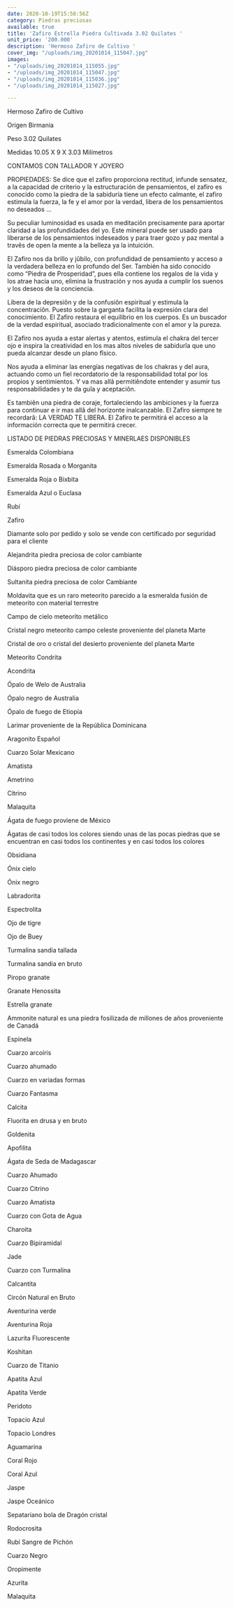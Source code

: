 ```yaml
---
date: 2020-10-19T15:58:56Z
category: Piedras preciosas
available: true
title: 'Zafiro Estrella Piedra Cultivada 3.02 Quilates '
unit_price: '200.000'
description: 'Hermoso Zafiro de Cultivo '
cover_img: "/uploads/img_20201014_115047.jpg"
images:
- "/uploads/img_20201014_115055.jpg"
- "/uploads/img_20201014_115047.jpg"
- "/uploads/img_20201014_115036.jpg"
- "/uploads/img_20201014_115027.jpg"

---
```

Hermoso Zafiro de Cultivo

Origen Birmania

Peso 3.02 Quilates

Medidas 10.05 X 9 X 3.03 Milímetros

CONTAMOS CON TALLADOR Y JOYERO

PROPIEDADES: Se dice que el zafiro proporciona rectitud, infunde sensatez, a la capacidad de criterio y la estructuración de pensamientos, el zafiro es conocido como la piedra de la sabiduría tiene un efecto calmante, el zafiro estimula la fuerza, la fe y el amor por la verdad, libera de los pensamientos no deseados ...

Su peculiar luminosidad es usada en meditaciôn precisamente para aportar claridad a las profundidades del yo. Este mineral puede ser usado para liberarse de los pensamientos indeseados y para traer gozo y paz mental a travês de open la mente a la belleza ya la intuición.

El Zafiro nos da brillo y jûbilo, con profundidad de pensamiento y acceso a la verdadera belleza en lo profundo del Ser. También ha sido conocido como “Piedra de Prosperidad”, pues ella contiene los regalos de la vida y los atrae hacia uno, elimina la frustración y nos ayuda a cumplir los suenos y los deseos de la conciencia.

Libera de la depresiôn y de la confusiôn espiritual y estimula la concentraciôn. Puesto sobre la garganta facilita la expresión clara del conocimiento. El Zafiro restaura el equilibrio en los cuerpos. Es un buscador de la verdad espiritual, asociado tradicionalmente con el amor y la pureza.

El Zafiro nos ayuda a estar alertas y atentos, estimula el chakra del tercer ojo e inspira la creatividad en los mas altos niveles de sabidurîa que uno pueda alcanzar desde un plano fîsico.

Nos ayuda a eliminar las energías negativas de los chakras y del aura, actuando como un fiel recordatorio de la responsabilidad total por los propios y sentimientos. Y va mas allâ permitiêndote entender y asumir tus responsabilidades y te da guîa y aceptaciôn.

Es tambiên una piedra de coraje, fortaleciendo las ambiciones y la fuerza para continuar e ir mas allâ del horizonte inalcanzable. El Zafiro siempre te recordarâ: LA VERDAD TE LIBERA. El Zafiro te permitirá el acceso a la información correcta que te permitirá crecer.

LISTADO DE PIEDRAS PRECIOSAS Y MINERLAES DISPONIBLES

Esmeralda Colombiana

Esmeralda Rosada o Morganita

Esmeralda Roja o Bixbita

Esmeralda Azul o Euclasa

Rubí

Zafiro

Diamante solo por pedido y solo se vende con certificado por seguridad para el cliente

Alejandrita piedra preciosa de color cambiante

Diásporo piedra preciosa de color cambiante

Sultanita piedra preciosa de color Cambiante

Moldavita que es un raro meteorito parecido a la esmeralda fusión de meteorito con material terrestre

Campo de cielo meteorito metálico

Cristal negro meteorito campo celeste proveniente del planeta Marte

Cristal de oro o cristal del desierto proveniente del planeta Marte

Meteorito Condrita

Acondrita

Ópalo de Welo de Australia

Ópalo negro de Australia

Ópalo de fuego de Etiopía

Larimar proveniente de la República Dominicana

Aragonito Español

Cuarzo Solar Mexicano

Amatista

Ametrino

Citrino

Malaquita

Ágata de fuego proviene de México

Ágatas de casi todos los colores siendo unas de las pocas piedras que se encuentran en casi todos los continentes y en casi todos los colores

Obsidiana

Ónix cielo

Ónix negro

Labradorita

Espectrolita

Ojo de tigre

Ojo de Buey

Turmalina sandia tallada

Turmalina sandia en bruto

Piropo granate

Granate Henossita

Estrella granate

Ammonite natural es una piedra fosilizada de millones de años proveniente de Canadá

Espinela

Cuarzo arcoíris

Cuarzo ahumado

Cuarzo en variadas formas

Cuarzo Fantasma

Calcita

Fluorita en drusa y en bruto

Goldenita

Apofilita

Ágata de Seda de Madagascar

Cuarzo Ahumado

Cuarzo Citrino

Cuarzo Amatista

Cuarzo con Gota de Agua

Charoita

Cuarzo Bipiramidal

Jade

Cuarzo con Turmalina

Calcantita

Circón Natural en Bruto

Aventurina verde

Aventurina Roja

Lazurita Fluorescente

Koshitan

Cuarzo de Titanio

Apatita Azul

Apatita Verde

Peridoto

Topacio Azul

Topacio Londres

Aguamarina

Coral Rojo

Coral Azul

Jaspe

Jaspe Oceánico

Sepatariano bola de Dragón cristal

Rodocrosita

Rubí Sangre de Pichón

Cuarzo Negro

Oropimente

Azurita

Malaquita